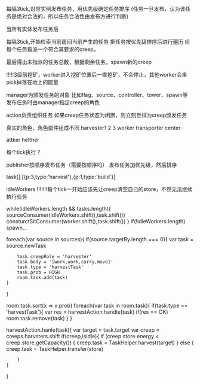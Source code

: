 
每隔3tick,对应实例发布任务，用优先级确定任务排序
(任务一旦发布，认为该任务是绝对合法的，所以任务合法性由发布方进行判断)

当所有实体发布任务后

每隔3tick,开始检索当前房间当前产生的任务
把任务按优先级排序后进行遍历
给每个任务指派一个符合其要求的creep，

最后得出未指派的任务总数，根据剩余任务，spawn新的creep

!!!!!3级前挖矿，worker进入挖矿位置后一直挖矿，不会停止，其他worker会来pick掉落在地上的能量




manager为颁发任务的对象
比如flag、source、controller、tower、spawn等
发布任务时由manager指定creep的角色


action负责组织任务
如果creep任务状态为闲置，则立刻尝试为creep颁发任务



真实的角色，角色部件组成不同
harvester1 2 3
worker
transporter
center


attker
helther

每个tick执行？


publisher按顺序发布任务（需要按顺序吗）
发布任务加优先级，然后排序

task[]
[{p:3,type:'harvest'},{p:1,type:'build'}]

idleWorkers !!!!!!!每个tick一开始应该先让creep清空自己的store，不然无法继续执行任务

while(idleWorkers.length && tasks.length){
    sourceConsumer(idleWorkers.shift(),task.shift())
    consturctSitConsumer(worker.shift(),task.shift())
}
if(!idleWorkers.length) spawn...


foreach(var source in sources){
    if(source.targetBy.length === 0){
        var task = source.newTask

        task.creepRole = 'harvester'
        task.body = '[work,work,carry,move]'
        task.type = 'harvestTask'
        task.prob = HIGH
        room.task.add(task)
    }

}

room.task.sort(x => x.prob)
foreach(var task in room.task){
    if(task.type == 'harvestTask'){
        var res = harvestAction.handle(task)
        if(res == OK) room.task.remove(task)
    }
}


harvestAction.hanle(task){
    var target = task.target
    var creep = creeps.harvsters.shift
    if(creep,isIdle){
        if (creep.store.energy < creep.store.getCapacity()) {
            creep.task = TaskHelper.harvest(target)
        } else {
            creep.task = TaskHelper.transfer(store)

        }
    }

}
